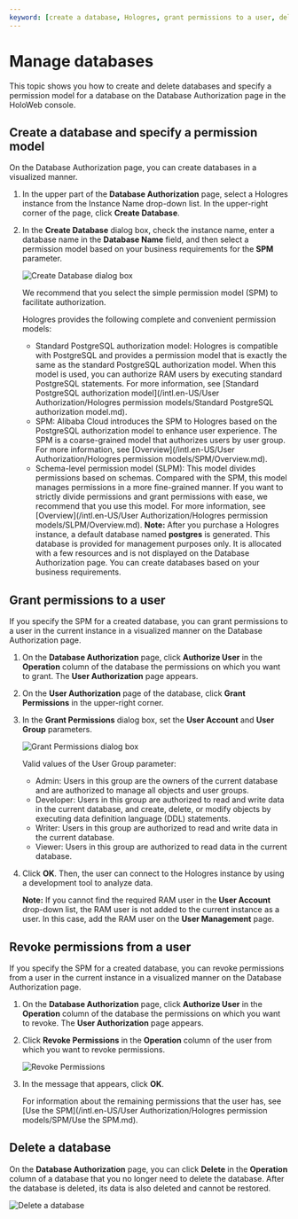 ```yaml
---
keyword: [create a database, Hologres, grant permissions to a user, delete a database]
---
```


# Manage databases

This topic shows you how to create and delete databases and specify a permission model for a database on the Database Authorization page in the HoloWeb console.

## Create a database and specify a permission model

On the Database Authorization page, you can create databases in a visualized manner.

1.  In the upper part of the **Database Authorization** page, select a Hologres instance from the Instance Name drop-down list. In the upper-right corner of the page, click **Create Database**.

2.  In the **Create Database** dialog box, check the instance name, enter a database name in the **Database Name** field, and then select a permission model based on your business requirements for the **SPM** parameter.

    ![Create Database dialog box](https://static-aliyun-doc.oss-accelerate.aliyuncs.com/assets/img/en-US/0610493261/p275264.png)

    We recommend that you select the simple permission model \(SPM\) to facilitate authorization.

    Hologres provides the following complete and convenient permission models:

    -   Standard PostgreSQL authorization model: Hologres is compatible with PostgreSQL and provides a permission model that is exactly the same as the standard PostgreSQL authorization model. When this model is used, you can authorize RAM users by executing standard PostgreSQL statements. For more information, see [Standard PostgreSQL authorization model](/intl.en-US/User Authorization/Hologres permission models/Standard PostgreSQL authorization model.md).
    -   SPM: Alibaba Cloud introduces the SPM to Hologres based on the PostgreSQL authorization model to enhance user experience. The SPM is a coarse-grained model that authorizes users by user group. For more information, see [Overview](/intl.en-US/User Authorization/Hologres permission models/SPM/Overview.md).
    -   Schema-level permission model \(SLPM\): This model divides permissions based on schemas. Compared with the SPM, this model manages permissions in a more fine-grained manner. If you want to strictly divide permissions and grant permissions with ease, we recommend that you use this model. For more information, see [Overview](/intl.en-US/User Authorization/Hologres permission models/SLPM/Overview.md).
    **Note:** After you purchase a Hologres instance, a default database named **postgres** is generated. This database is provided for management purposes only. It is allocated with a few resources and is not displayed on the Database Authorization page. You can create databases based on your business requirements.


## Grant permissions to a user

If you specify the SPM for a created database, you can grant permissions to a user in the current instance in a visualized manner on the Database Authorization page.

1.  On the **Database Authorization** page, click **Authorize User** in the **Operation** column of the database the permissions on which you want to grant. The **User Authorization** page appears.

2.  On the **User Authorization** page of the database, click **Grant Permissions** in the upper-right corner.

3.  In the **Grant Permissions** dialog box, set the **User Account** and **User Group** parameters.

    ![Grant Permissions dialog box](https://static-aliyun-doc.oss-accelerate.aliyuncs.com/assets/img/en-US/0610493261/p275312.png)

    Valid values of the User Group parameter:

    -   Admin: Users in this group are the owners of the current database and are authorized to manage all objects and user groups.
    -   Developer: Users in this group are authorized to read and write data in the current database, and create, delete, or modify objects by executing data definition language \(DDL\) statements.
    -   Writer: Users in this group are authorized to read and write data in the current database.
    -   Viewer: Users in this group are authorized to read data in the current database.
4.  Click **OK**. Then, the user can connect to the Hologres instance by using a development tool to analyze data.

    **Note:** If you cannot find the required RAM user in the **User Account** drop-down list, the RAM user is not added to the current instance as a user. In this case, add the RAM user on the **User Management** page.


## Revoke permissions from a user

If you specify the SPM for a created database, you can revoke permissions from a user in the current instance in a visualized manner on the Database Authorization page.

1.  On the **Database Authorization** page, click **Authorize User** in the **Operation** column of the database the permissions on which you want to revoke. The **User Authorization** page appears.

2.  Click **Revoke Permissions** in the **Operation** column of the user from which you want to revoke permissions.

    ![Revoke Permissions](https://static-aliyun-doc.oss-accelerate.aliyuncs.com/assets/img/en-US/0610493261/p275314.png)

3.  In the message that appears, click **OK**.

    For information about the remaining permissions that the user has, see [Use the SPM](/intl.en-US/User Authorization/Hologres permission models/SPM/Use the SPM.md).


## Delete a database

On the **Database Authorization** page, you can click **Delete** in the **Operation** column of a database that you no longer need to delete the database. After the database is deleted, its data is also deleted and cannot be restored.

![Delete a database](https://static-aliyun-doc.oss-accelerate.aliyuncs.com/assets/img/en-US/0610493261/p275319.png)

